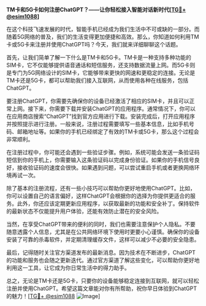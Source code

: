 **TM卡和5G卡如何注册ChatGPT？——让你轻松接入智能对话新时代[[TG💪+ @esim1088](https://t.me/s/esim1088)]**

在这个科技飞速发展的时代，智能手机已经成为我们生活中不可或缺的一部分。而随着5G网络的普及，我们的生活变得更加便捷和高效。那么，你知道如何利用TM卡或5G卡来注册并使用ChatGPT吗？今天，我们就来详细聊聊这个话题。

首先，让我们简单了解一下什么是TM卡和5G卡。TM卡是一种支持多种功能的SIM卡，它不仅能够提供语音通话和短信服务，还支持数据流量上网。而5G卡则是专门为5G网络设计的SIM卡，它能够带来更快的网速和更稳定的连接。无论是TM卡还是5G卡，都可以帮助我们接入互联网，从而使用各种在线服务，包括ChatGPT。

要注册ChatGPT，你需要先确保你的设备已经激活了相应的SIM卡，并且可以正常上网。接下来，你需要下载并安装ChatGPT的应用程序。通常情况下，你可以在应用商店搜索“ChatGPT”找到官方应用进行下载。安装完成后，打开应用程序并按照提示进行注册。一般来说，注册过程需要填写一些基本信息，比如手机号码、邮箱地址等。如果你的手机已经绑定了有效的TM卡或5G卡，那么这个过程会非常顺利。

在注册过程中，你可能还会遇到一些验证步骤。例如，系统可能会发送一条验证码短信到你的手机上，你需要输入这条验证码以完成身份验证。如果你的手机信号良好，接收验证码的速度会很快。如果遇到问题，可以尝试重启手机或者更换网络环境再试一次。

除了基本的注册流程，还有一些小技巧可以帮助你更好地使用ChatGPT。比如，你可以设置自己的语言偏好，这样ChatGPT会根据你的选择为你提供更适合的服务。此外，你还应该定期更新应用程序，以获取最新的功能和安全补丁。保持软件的最新状态不仅能提升用户体验，还能有效防止潜在的安全风险。

当然，在享受ChatGPT带来的便利的同时，我们也需要注意保护个人隐私。不要随意透露个人信息，尤其是在公共网络环境下使用时更要小心谨慎。确保你的设备安装了可靠的杀毒软件，并定期清理缓存文件，这样可以减少不必要的安全隐患。

最后，记得随时关注官方渠道发布的最新消息。因为技术在不断进步，ChatGPT的功能和服务也会随之更新迭代。通过官方渠道了解这些变化，可以帮助你更好地利用这一工具，让它成为你日常生活中的得力助手。

总之，无论是TM卡还是5G卡，只要你的设备能够稳定连接到互联网，就可以轻松注册并使用ChatGPT。希望这篇文章能对你有所帮助，祝你早日体验到ChatGPT的魅力！[[TG💪+ @esim1088](https://t.me/s/esim1088) ![Image](https://i.postimg.cc/4NQfJmqS/Snipaste-2025-05-13-00-14-12.png)]